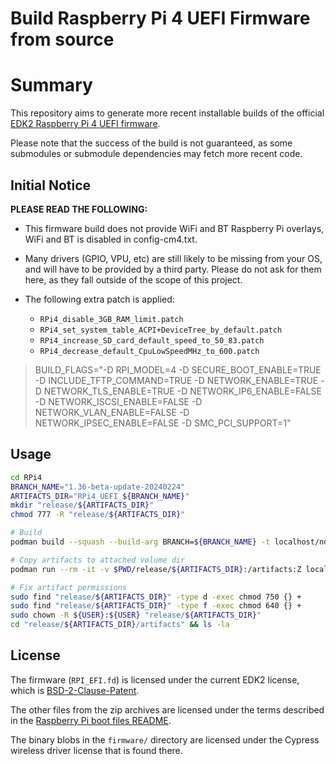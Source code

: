 Build Raspberry Pi 4 UEFI Firmware from source
==============================================

# Summary

This repository aims to generate more recent installable builds of the official [EDK2 Raspberry Pi 4 UEFI firmware](https://github.com/tianocore/edk2-platforms/tree/master/Platform/RaspberryPi/RPi4).

Please note that the success of the build is not guaranteed, as some submodules or submodule dependencies may fetch more recent code.

## Initial Notice

__PLEASE READ THE FOLLOWING:__

* This firmware build does not provide WiFi and BT Raspberry Pi overlays, WiFi and BT is disabled in config-cm4.txt.

* Many drivers (GPIO, VPU, etc) are still likely to be missing from your OS, and will
  have to be provided by a third party. Please do not ask for them here, as they fall
  outside of the scope of this project.

* The following extra patch is applied:
  * `RPi4_disable_3GB_RAM_limit.patch`
  * `RPi4_set_system_table_ACPI+DeviceTree_by_default.patch`
  * `RPi4_increase_SD_card_default_speed_to_50_83.patch`
  * `RPi4_decrease_default_CpuLowSpeedMHz_to_600.patch`

> BUILD_FLAGS="-D RPI_MODEL=4 -D SECURE_BOOT_ENABLE=TRUE -D INCLUDE_TFTP_COMMAND=TRUE -D NETWORK_ENABLE=TRUE -D NETWORK_TLS_ENABLE=TRUE -D NETWORK_IP6_ENABLE=FALSE -D NETWORK_ISCSI_ENABLE=FALSE -D NETWORK_VLAN_ENABLE=FALSE -D NETWORK_IPSEC_ENABLE=FALSE -D SMC_PCI_SUPPORT=1"

## Usage

```sh
cd RPi4
BRANCH_NAME="1.36-beta-update-20240224"
ARTIFACTS_DIR="RPi4_UEFI_${BRANCH_NAME}"
mkdir "release/${ARTIFACTS_DIR}"
chmod 777 -R "release/${ARTIFACTS_DIR}"

# Build
podman build --squash --build-arg BRANCH=${BRANCH_NAME} -t localhost/ndf-uefi-rpi4:latest .

# Copy artifacts to attached volume dir
podman run --rm -it -v $PWD/release/${ARTIFACTS_DIR}:/artifacts:Z localhost/ndf-uefi-rpi4:latest

# Fix artifact permissions
sudo find "release/${ARTIFACTS_DIR}" -type d -exec chmod 750 {} +
sudo find "release/${ARTIFACTS_DIR}" -type f -exec chmod 640 {} +
sudo chown -R ${USER}:${USER} "release/${ARTIFACTS_DIR}"
cd "release/${ARTIFACTS_DIR}/artifacts" && ls -la
```

## License

The firmware (`RPI_EFI.fd`) is licensed under the current EDK2 license, which is
[BSD-2-Clause-Patent](https://github.com/tianocore/edk2/blob/master/License.txt).

The other files from the zip archives are licensed under the terms described in the
[Raspberry Pi boot files README](https://github.com/raspberrypi/firmware/blob/master/README.md).

The binary blobs in the `firmware/` directory are licensed under the Cypress wireless driver
license that is found there.
